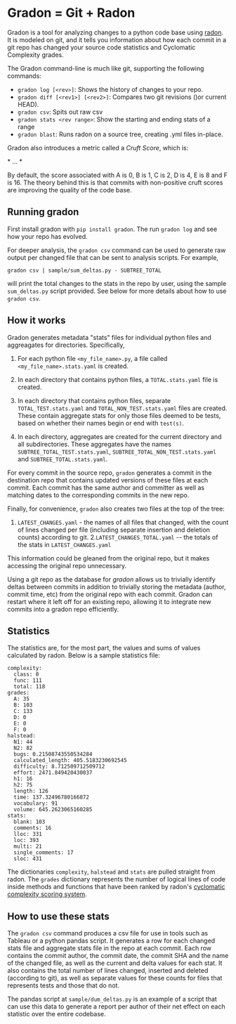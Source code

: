 # Gradon = Git + Radon

Gradon is a tool for analyzing changes to a python code base using
[radon](https://github.com/rubik/radon).  It is modeled on git, and it tells you information about
how each commit in a git repo has changed your source code statistics and Cyclomatic Complexity
grades.

The Gradon command-line is much like git, supporting the following commands:

* `gradon log [<rev>]`: Shows the history of changes to your repo. 
* `gradon diff [<rev1>] [<rev2>]`: Compares two git revisions ()or current HEAD).
* `gradon csv`: Spits out raw csv
* `gradon stats <rev range>`: Show the starting and ending stats of a range
* `gradon blast`: Runs radon on a source tree, creating .yml files in-place.

Gradon also introduces a metric called a *Cruft Score*, which is:
 
  <num lines of As> * <score for As> ... <num lines of Fs> * <score for Fs>
  
By default, the score associated with A is 0, B is 1, C is 2, D is 4, E is 8 and F is 16.  The
theory behind this is that commits with non-positive cruft scores are improving the quality of the
code base.

## Running gradon

First install gradon with `pip install gradon`.  The run `gradon log` and see how your repo has
evolved.

For deeper analysis, the `gradon csv` command can be used to generate raw output per changed file
that can be sent to analysis scripts.  For example,

`gradon csv | sample/sum_deltas.py - SUBTREE_TOTAL`

will print the total changes to the stats in the repo by user, using the sample `sum_deltas.py`
script provided.  See below for more details about how to use `gradon csv`.

## How it works

Gradon generates metadata "stats" files for individual python files and aggreagates for directories.
Specifically,

1. For each python file `<my_file_name>.py`, a file called `<my_file_name>.stats.yaml` is created.

2. In each directory that contains python files, a `TOTAL.stats.yaml` file is created. 

3. In each directory that contains python files, separate `TOTAL_TEST.stats.yaml` and
`TOTAL_NON_TEST.stats.yaml` files are created.  These contain aggregate stats for only those files 
deemed to be tests, based on whether their names begin or end with `test(s)`.

4. In each directory, aggregates are created for the current directory and all subdirectories. These
aggregates have the names `SUBTREE_TOTAL_TEST.stats.yaml`, `SUBTREE_TOTAL_NON_TEST.stats.yaml` and
`SUBTREE_TOTAL.stats.yaml`.

For every commit in the source repo, `gradon` generates a commit in the destination repo that 
contains updated versions of these files at each commit.  Each commit has the same author and
committer as well as matching dates to the corresponding commits in the new repo.

Finally, for convenience, `gradon` also creates two files at the top of the tree: 

1. `LATEST_CHANGES.yaml` - the names of all files that changed, with the count of lines changed 
per file (including separate insertion and deletion counts) according to git.
2.`LATEST_CHANGES_TOTAL.yaml` -- the totals of the stats in `LATEST_CHANGES.yaml`

This information could be gleaned from the original repo, but it makes accessing the original repo
unnecessary.

Using a git repo as the database for *gradon* allows us to trivially identify deltas between commits
in addition to trivially storing the metadata (author, commit time, etc) from the original repo with
each commit.  Gradon can restart where it left off for an existing repo, allowing it to integrate
new  commits into a gradon repo efficiently.

## Statistics

The statistics are, for the most part, the values and sums of values calculated by radon.  Below is a 
sample statistics file:

```
complexity:
  class: 0
  func: 111
  total: 118
grades:
  A: 35
  B: 103
  C: 133
  D: 0
  E: 0
  F: 0
halstead:
  N1: 44
  N2: 82
  bugs: 0.21508743550534284
  calculated_length: 405.5183230692545
  difficulty: 8.712509712509712
  effort: 2471.849420430037
  h1: 16
  h2: 75
  length: 126
  time: 137.32496780166872
  vocabulary: 91
  volume: 645.2623065160285
stats:
  blank: 103
  comments: 16
  lloc: 331
  loc: 393
  multi: 21
  single_comments: 17
  sloc: 431
```

The dictionaries `complexity`, `halstead` and `stats` are pulled straight from radon.  The `grades`
dictionary represents the number of logical lines of code inside methods and functions that have
been ranked by radon's [cyclomatic complexity scoring
system](http://radon.readthedocs.io/en/latest/commandline.html#the-cc-command).

## How to use these stats

The `gradon csv` command produces a csv file for use in
tools such as Tableau or a python pandas script.  It generates a row for each changed stats file and
aggregate stats file in the repo at each commit.  Each row contains the commit author, the commit
date, the commit SHA and the name of the changed file, as well as the current and delta values for
each stat. It also contains the total number of lines changed, inserted and deleted (according to
git), as well as separate values for these counts for files that represents tests and those that do
not.

The pandas script at `sample/dum_deltas.py` is an example of a script that can use this data to
generate a report per author of their net effect on each statistic over the entire codebase.
